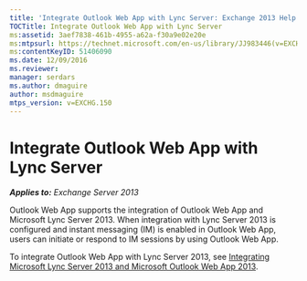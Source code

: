 ```yaml
---
title: 'Integrate Outlook Web App with Lync Server: Exchange 2013 Help'
TOCTitle: Integrate Outlook Web App with Lync Server
ms:assetid: 3aef7838-461b-4955-a62a-f30a9e02e20e
ms:mtpsurl: https://technet.microsoft.com/en-us/library/JJ983446(v=EXCHG.150)
ms:contentKeyID: 51406090
ms.date: 12/09/2016
ms.reviewer: 
manager: serdars
ms.author: dmaguire
author: msdmaguire
mtps_version: v=EXCHG.150
---
```


# Integrate Outlook Web App with Lync Server

_**Applies to:** Exchange Server 2013_

Outlook Web App supports the integration of Outlook Web App and Microsoft Lync Server 2013. When integration with Lync Server 2013 is configured and instant messaging (IM) is enabled in Outlook Web App, users can initiate or respond to IM sessions by using Outlook Web App.

To integrate Outlook Web App with Lync Server 2013, see [Integrating Microsoft Lync Server 2013 and Microsoft Outlook Web App 2013](https://go.microsoft.com/fwlink/p/?linkid=280418).
